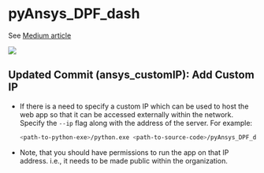# pyAnsys_DPF_dash

See [Medium article](https://towardsdatascience.com/ansys-in-a-python-web-app-part-1-post-processing-with-pydpf-44d2fbaa6135)

![](img/pyAnsys_DPF.GIF)

## Updated Commit (ansys_customIP): Add Custom IP 

- If there is a need to specify a custom IP which can be used to host the web app so that it can be accessed externally within the network. Specify the `--ip` flag along with the address of the server. For example:

  ```bash
  <path-to-python-exe>/python.exe <path-to-source-code>/pyAnsys_DPF_dash.py --ip 127.0.0.1
  ```

- Note, that you should have permissions to run the app on that IP address. i.e., it needs to be made public within the organization.

  

